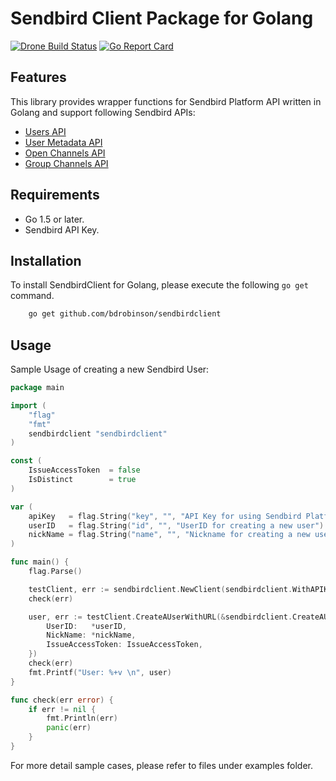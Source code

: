 Sendbird Client Package for Golang
==================================
[![Drone Build Status](https://droneci.bdrobinson.com/api/badges/bdrobinson/sendbirdclient/status.svg)](https://droneci.bdrobinson.com/bdrobinson/sendbirdclient)
[![Go Report Card](https://goreportcard.com/badge/github.com/bdrobinson/sendbirdclient)](https://goreportcard.com/report/github.com/bdrobinson/sendbirdclient)

## Features

This library provides wrapper functions for Sendbird Platform API written in Golang and support following Sendbird APIs:

- [Users API]
- [User Metadata API]
- [Open Channels API]
- [Group Channels API]



## Requirements
- Go 1.5 or later.
- Sendbird API Key.

## Installation

To install SendbirdClient for Golang, please execute the following `go get` command.

```bash
    go get github.com/bdrobinson/sendbirdclient
``` 

## Usage

Sample Usage of creating a new Sendbird User:

```go
package main

import (
	"flag"
	"fmt"
	sendbirdclient "sendbirdclient"
)

const (
	IssueAccessToken  = false
	IsDistinct        = true
)

var (
	apiKey   = flag.String("key", "", "API Key for using Sendbird Platform API")
	userID   = flag.String("id", "", "UserID for creating a new user")
	nickName = flag.String("name", "", "Nickname for creating a new user")
)

func main() {
	flag.Parse()

	testClient, err := sendbirdclient.NewClient(sendbirdclient.WithAPIKey(*apiKey))
	check(err)

	user, err := testClient.CreateAUserWithURL(&sendbirdclient.CreateAUserWithURLRequest{
		UserID:   *userID,
		NickName: *nickName,
		IssueAccessToken: IssueAccessToken,
	})
	check(err)
	fmt.Printf("User: %+v \n", user)
}

func check(err error) {
	if err != nil {
		fmt.Println(err)
		panic(err)
	}
}
```

For more detail sample cases, please refer to files under examples folder.

[Users API]: https://docs.sendbird.com/platform#user
[User Metadata API]: https://docs.sendbird.com/platform#user_metadata
[Open Channels API]: https://docs.sendbird.com/platform#open_channel
[Group Channels API]: https://docs.sendbird.com/platform#group_channel
